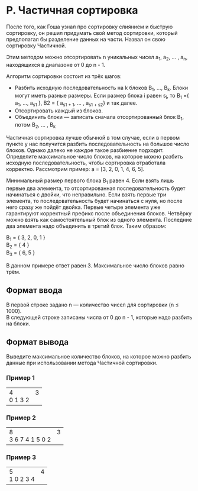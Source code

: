# P. Частичная сортировка

После того, как Гоша узнал про сортировку слиянием и быструю сортировку, он решил придумать свой метод сортировки, который предполагал бы разделение данных на части.
Назвал он свою сортировку Частичной. 

Этим методом можно отсортировать n уникальных чисел a<sub>1</sub>, a<sub>2</sub>, … , a<sub>n</sub>, находящихся в диапазоне от 0 до n - 1. 

Алгоритм сортировки состоит из трёх шагов:
- Разбить исходную последовательность на k блоков B<sub>1</sub>, …, B<sub>k</sub>. Блоки могут иметь разные размеры. Если размер блока i равен s<sub>i</sub>, то B<sub>1</sub> ={ a<sub>1</sub>, …, a<sub>s1</sub> }, B2 = { a<sub>s1 + 1</sub>, … , a<sub>s1 + s2</sub>} и так далее.
- Отсортировать каждый из блоков.
- Объединить блоки — записать сначала отсортированный блок B<sub>1</sub>, потом B<sub>2</sub>, … , B<sub>k</sub>

Частичная сортировка лучше обычной в том случае, если в первом пункте у нас получится разбить последовательность на большое число блоков. Однако далеко не каждое такое разбиение подходит. Определите максимальное число блоков, на которое можно разбить исходную последовательность, чтобы сортировка отработала корректно.
Рассмотрим пример: a = [3, 2, 0, 1, 4, 6, 5].

Минимальный размер первого блока B<sub>1</sub> равен 4. Если взять лишь первые два элемента, то отсортированная последовательность будет начинаться с двойки, что неправильно. Если взять первые три элемента, то последовательность будет начинаться с нуля, но после него сразу же пойдёт двойка. Первые четыре элемента уже гарантируют корректный префикс после объединения блоков. Четвёрку можно взять как самостоятельный блок из одного элемента. Последние два элемента надо объединить в третий блок. Таким образом:

B<sub>1</sub> = { 3, 2, 0, 1 }<br>
B<sub>2</sub> = { 4 }<br>
B<sub>3</sub>  = { 6, 5 } <br>

В данном примере ответ равен 3. Максимальное число блоков равно трём.

## Формат ввода

В первой строке задано n — количество чисел для сортировки (n ≤ 1000).<br>
В следующей строке записаны числа от 0 до n - 1, которые надо разбить на блоки.

## Формат вывода

Выведите максимальное количество блоков, на которое можно разбить данные при использовании метода Частичной сортировки.

### Пример 1

<table><tr>
<td>
4<br>
0 1 3 2
</td>
<td>
3
<br>
<br>
</td>
</tr></table>

### Пример 2

<table><tr>
<td>
8<br>
3 6 7 4 1 5 0 2
</td>
<td>
3
<br>
<br>
</td>
</tr></table>

### Пример 3

<table><tr>
<td>
5<br>
1 0 2 3 4
</td>
<td>
4
<br>
<br>
</td>
</tr></table>



